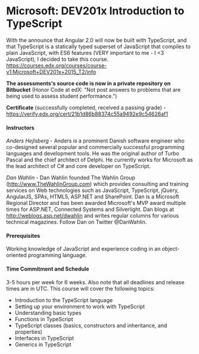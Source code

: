 # Microsoft: DEV201x Introduction to TypeScript

With the announce that Angular 2.0 will now be built with TypeScript, and that TypeScript is a statically typed superset of JavaScript that compiles to plain JavaScript, with ES6 features (VERY important to me - I <3 JavaScript), I decided to take this course.
https://courses.edx.org/courses/course-v1:Microsoft+DEV201x+2015_T2/info

**The assessments's source code is now in a private repository on Bitbucket**
(Honor Code at edX: "Not post answers to problems that are being used to assess student performance.")

**Certificate** (successfully completed, received a passing grade) - https://verify.edx.org/cert/21b1d86b88374c55a9492e9c54626af1

#### Instructors

*Anders Hejlsberg* - Anders is a prominent Danish software engineer who co-designed several popular
and commercially successful programming languages and development tools. He was the original author
of Turbo Pascal and the chief architect of Delphi. He currently works for Microsoft as the lead architect
of C# and core developer on TypeScript.

*Dan Wahlin* - Dan Wahlin founded The Wahlin Group (http://www.TheWahlinGroup.com) which
provides consulting and training services on Web technologies such as JavaScript, TypeScript, jQuery,
AngularJS, SPAs, HTML5, ASP.NET and SharePoint. Dan is a Microsoft Regional Director and has been
awarded Microsoft's MVP award multiple times for ASP.NET, Connected Systems and Silverlight. Dan
blogs at http://weblogs.asp.net/dwahlin and writes regular columns for various technical magazines.
Follow Dan on Twitter @DanWahlin.

#### Prerequisites

Working knowledge of JavaScript and experience coding in an object-oriented programming language.

#### Time Commitment and Schedule

3-5 hours per week for 6 weeks. Also note that all deadlines and release times are in UTC. This
course will cover the following topics:

- Introduction to the TypeScript language
- Setting up your environment to work with TypeScript
- Understanding basic types
- Functions in TypeScript
- TypeScript classes (basics, constructors and inheritance, and properties)
- Interfaces in TypeScript
- Generics in TypeScript
